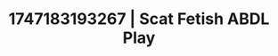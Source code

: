 ---
categories:
- AI lover POV
- Body worship
- Artistic nudes
- Giantess fetish
- 3D animation
image: /assets/images/1747183193267.jpg
layout: post
seo:
  description: Featured content with sensual ABDL Play, Scat Fetish. HD images available.
  keywords: ABDL Play, Scat Fetish
  og_image: /assets/images/1747183193267.jpg
  schema_type: VisualArtwork
tags:
- ABDL Play
- '#1747183193267'
- Scat Fetish
title: 1747183193267 | Scat Fetish ABDL Play
---